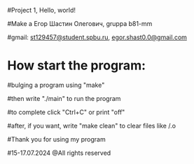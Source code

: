 #Project 1, Hello, world!

#Make a  Егор Шастин Олегович, gruppa b81-mm

#gmail: st129457@student.spbu.ru,	egor.shast0.0@gmail.com

#		How start the program:

#bulging a program using "make"

#then write "./main" to run the program

#to complete click "Ctrl+C" or print "off"

#after, if you want, write "make clean" to clear files like /.o




#Thank you for using my program

#15-17.07.2024    @All rights reserved
